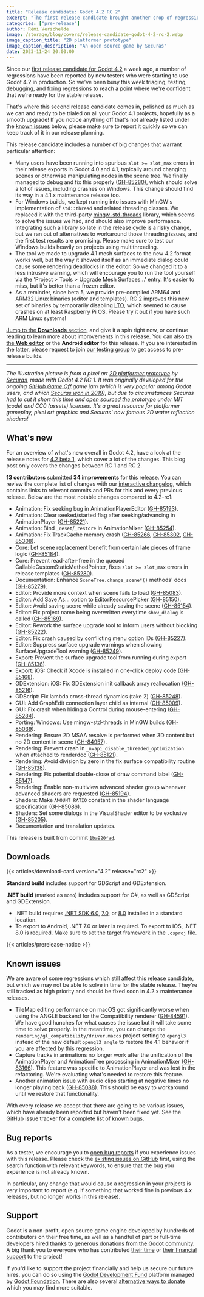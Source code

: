 ```yaml
---
title: "Release candidate: Godot 4.2 RC 2"
excerpt: "The first release candidate brought another crop of regression reports, which we've now fixed!"
categories: ["pre-release"]
author: Rémi Verschelde
image: /storage/blog/covers/release-candidate-godot-4-2-rc-2.webp
image_caption_title: "2D platformer prototype"
image_caption_description: "An open source game by Securas"
date: 2023-11-24 20:00:00
---
```


Since our [first release candidate for Godot 4.2](/article/release-candidate-godot-4-2-rc-1/) a week ago, a number of regressions have been reported by new testers who were starting to use Godot 4.2 in production. So we've been busy this week triaging, testing, debugging, and fixing regressions to reach a point where we're confident that we're ready for the stable release.

That's where this second release candidate comes in, polished as much as we can and ready to be trialed on all your Godot 4.1 projects, hopefully as a smooth upgrade! If you notice anything off that's not already listed under the [known issues](#known-issues) below, please make sure to report it quickly so we can keep track of it in our release planning.

This release candidate includes a number of big changes that warrant particular attention:

- Many users have been running into spurious `slot >= slot_max` errors in their release exports in Godot 4.0 and 4.1, typically around changing scenes or otherwise manipulating nodes in the scene tree. We finally managed to debug and fix this properly ([GH-85280](https://github.com/godotengine/godot/pull/85280)), which should solve a lot of issues, including crashes on Windows. This change should find its way in a 4.1.x maintenance release too.
- For Windows builds, we kept running into issues with MinGW's implementation of `std::thread` and related threading classes. We replaced it with the third-party [mingw-std-threads](https://github.com/meganz/mingw-std-threads) library, which seems to solve the issues we had, and should also improve performance. Integrating such a library so late in the release cycle is a risky change, but we ran out of alternatives to workaround those threading issues, and the first test results are promising. Please make sure to test our Windows builds heavily on projects using multithreading.
- The tool we made to upgrade 4.1 mesh surfaces to the new 4.2 format works well, but the way it showed itself as an immediate dialog could cause some rendering deadlocks in the editor. So we changed it to a less intrusive warning, which will encourage you to run the tool yourself via the 'Project > Tools > Upgrade Mesh Surfaces...' entry. It's easier to miss, but it's better than a frozen editor.
- As a reminder, since beta 5, we provide pre-compiled ARM64 and ARM32 Linux binaries (editor and templates). RC 2 improves this new set of binaries by temporarily disabling <abbr title="Link Time Optimization">LTO</abbr>, which seemed to cause crashes on at least Raspberry Pi OS. Please try it out if you have such ARM Linux systems!

[Jump to the **Downloads** section](#downloads), and give it a spin right now, or continue reading to learn more about improvements in this release. You can also [try the **Web editor**](https://editor.godotengine.org/releases/4.2.rc2/) or the **Android editor** for this release. If you are interested in the latter, please request to join [our testing group](https://groups.google.com/g/godot-testers) to get access to pre-release builds.

-----

*The illustration picture is from a pixel art [2D platformer prototype](https://github.com/securas/2023_GithubGameOff) by [Securas](https://twitter.com/Securas2010), made with Godot 4.2 RC 1. It was originally developed for the ongoing [GitHub Game Off](https://itch.io/jam/game-off-2023) game jam (which is very popular among Godot users, and which [Securas won in 2019](https://github.blog/2020-01-14-game-off-2019-winners/#first-place-sealed-bite)), but due to circumstances Securas had to cut it short this time and [open sourced the prototype](https://github.com/securas/2023_GithubGameOff) under MIT (code) and CC0 (assets) licenses. It's a great resource for platformer gameplay, pixel art graphics and Securas' now famous 2D water reflection shaders!*

## What's new

For an overview of what's new overall in Godot 4.2, have a look at the release notes for [4.2 beta 1](/article/dev-snapshot-godot-4-2-beta-1/), which cover a lot of the changes. This blog post only covers the changes between RC 1 and RC 2.

**13 contributors** submitted **34 improvements** for this release. You can review the complete list of changes with our [interactive changelog](https://godotengine.github.io/godot-interactive-changelog/#4.2-rc2), which contains links to relevant commits and PRs for this and every previous release. Below are the most notable changes compared to 4.2-rc1:

- Animation: Fix seeking bug in AnimationPlayerEditor ([GH-85193](https://github.com/godotengine/godot/pull/85193)).
- Animation: Clear seeked/started flag after seeking/advancing in AnimationPlayer ([GH-85221](https://github.com/godotengine/godot/pull/85221)).
- Animation: Bind `_reset`/`_restore` in AnimationMixer ([GH-85254](https://github.com/godotengine/godot/pull/85254)).
- Animation: Fix TrackCache memory crash ([GH-85266](https://github.com/godotengine/godot/pull/85266), [GH-85302](https://github.com/godotengine/godot/pull/85302), [GH-85308](https://github.com/godotengine/godot/pull/85308)).
- Core: Let scene replacement benefit from certain late pieces of frame logic ([GH-85184](https://github.com/godotengine/godot/pull/85184)).
- Core: Prevent read-after-free in the queued CallableCustomStaticMethodPointer, fixes `slot >= slot_max` errors in release templates ([GH-85280](https://github.com/godotengine/godot/pull/85280)).
- Documentation: Enhance `SceneTree.change_scene*()` methods' docs ([GH-85279](https://github.com/godotengine/godot/pull/85279)).
- Editor: Provide more context when scene fails to load ([GH-85083](https://github.com/godotengine/godot/pull/85083)).
- Editor: Add Save As... option to EditorResourcePicker ([GH-85150](https://github.com/godotengine/godot/pull/85150)).
- Editor: Avoid saving scene while already saving the scene ([GH-85154](https://github.com/godotengine/godot/pull/85154)).
- Editor: Fix project name being overwritten everytime `show_dialog` is called ([GH-85169](https://github.com/godotengine/godot/pull/85169)).
- Editor: Rework the surface upgrade tool to inform users without blocking ([GH-85222](https://github.com/godotengine/godot/pull/85222)).
- Editor: Fix crash caused by conflicting menu option IDs ([GH-85227](https://github.com/godotengine/godot/pull/85227)).
- Editor: Suppress surface upgrade warnings when showing SurfaceUpgradeTool warning ([GH-85249](https://github.com/godotengine/godot/pull/85249)).
- Export: Prevent the surface upgrade tool from running during export ([GH-85136](https://github.com/godotengine/godot/pull/85136)).
- Export: iOS: Check if Xcode is installed in one-click deploy code ([GH-85168](https://github.com/godotengine/godot/pull/85168)).
- GDExtension: iOS: Fix GDExtension init callback array reallocation ([GH-85216](https://github.com/godotengine/godot/pull/85216)).
- GDScript: Fix lambda cross-thread dynamics (take 2) ([GH-85248](https://github.com/godotengine/godot/pull/85248)).
- GUI: Add GraphEdit connection layer child as internal ([GH-85009](https://github.com/godotengine/godot/pull/85009)).
- GUI: Fix crash when hiding a Control during mouse-entering ([GH-85284](https://github.com/godotengine/godot/pull/85284)).
- Porting: Windows: Use mingw-std-threads in MinGW builds ([GH-85039](https://github.com/godotengine/godot/pull/85039)).
- Rendering: Ensure 2D MSAA resolve is performed when 3D content but no 2D content in scene ([GH-84957](https://github.com/godotengine/godot/pull/84957)).
- Rendering: Prevent crash in `_nvapi_disable_threaded_optimization` when attached to renderdoc ([GH-85121](https://github.com/godotengine/godot/pull/85121)).
- Rendering: Avoid division by zero in the fix surface compatibility routine ([GH-85138](https://github.com/godotengine/godot/pull/85138)).
- Rendering: Fix potential double-close of draw command label ([GH-85147](https://github.com/godotengine/godot/pull/85147)).
- Rendering: Enable non-multiview advanced shader group whenever advanced shaders are requested ([GH-85194](https://github.com/godotengine/godot/pull/85194)).
- Shaders: Make `AMOUNT_RATIO` constant in the shader language specification ([GH-85086](https://github.com/godotengine/godot/pull/85086)).
- Shaders: Set some dialogs in the VisualShader editor to be exclusive ([GH-85205](https://github.com/godotengine/godot/pull/85205)).
- Documentation and translation updates.

This release is built from commit [`1ba920fad`](https://github.com/godotengine/godot/commit/1ba920fada9efc8c4476ded50fe673b8db541366).

## Downloads

{{< articles/download-card version="4.2" release="rc2" >}}

**Standard build** includes support for GDScript and GDExtension.

**.NET build** (marked as `mono`) includes support for C#, as well as GDScript and GDExtension.
- .NET build requires [.NET SDK 6.0](https://dotnet.microsoft.com/en-us/download/dotnet/6.0), [7.0](https://dotnet.microsoft.com/en-us/download/dotnet/7.0), or [8.0](https://dotnet.microsoft.com/en-us/download/dotnet/8.0) installed in a standard location.
- To export to Android, .NET 7.0 or later is required. To export to iOS, .NET 8.0 is required. Make sure to set the target framework in the `.csproj` file.

{{< articles/prerelease-notice >}}

## Known issues

We are aware of some regressions which still affect this release candidate, but which we may not be able to solve in time for the stable release. They're still tracked as high priority and should be fixed soon in 4.2.x maintenance releases.

- TileMap editing performance on macOS got significantly worse when using the ANGLE backend for the Compatibility renderer ([GH-84591](https://github.com/godotengine/godot/issues/84591)). We have good hunches for what causes the issue but it will take some time to solve properly. In the meantime, you can change the `rendering/gl_compatibility/driver.macos` project setting to `opengl3` instead of the new default `opengl3_angle` to restore the 4.1 behavior if you are affected by this regression.
- Capture tracks in animations no longer work after the unification of the AnimationPlayer and AnimationTree processing in AnimationMixer ([GH-83166](https://github.com/godotengine/godot/issues/83166)). This feature was specific to AnimationPlayer and was lost in the refactoring. We're evaluating what's needed to restore this feature.
- Another animation issue with audio clips starting at negative times no longer playing back ([GH-85088](https://github.com/godotengine/godot/issues/85088)). This should be easy to workaround until we restore that functionality.

With every release we accept that there are going to be various issues, which have already been reported but haven't been fixed yet. See the GitHub issue tracker for a complete list of [known bugs](https://github.com/godotengine/godot/issues?q=is%3Aissue+is%3Aopen+label%3Abug+).

## Bug reports

As a tester, we encourage you to [open bug reports](https://github.com/godotengine/godot/issues) if you experience issues with this release. Please check the [existing issues on GitHub](https://github.com/godotengine/godot/issues) first, using the search function with relevant keywords, to ensure that the bug you experience is not already known.

In particular, any change that would cause a regression in your projects is very important to report (e.g. if something that worked fine in previous 4.x releases, but no longer works in this release).

## Support

Godot is a non-profit, open source game engine developed by hundreds of contributors on their free time, as well as a handful of part or full-time developers hired thanks to [generous donations from the Godot community](https://fund.godotengine.org/). A big thank you to everyone who has contributed [their time](https://github.com/godotengine/godot/blob/master/AUTHORS.md) or [their financial support](https://github.com/godotengine/godot/blob/master/DONORS.md) to the project!

If you'd like to support the project financially and help us secure our future hires, you can do so using the [Godot Development Fund](https://fund.godotengine.org/) platform managed by [Godot Foundation](https://godot.foundation/). There are also several [alternative ways to donate](/donate) which you may find more suitable.
